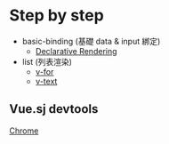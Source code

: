 # Step by step
- basic-binding (基礎 data & input 綁定)
  - [Declarative Rendering](https://vuejs.org/v2/guide/#Declarative-Rendering)
- list (列表渲染)
  - [v-for](https://vuejs.org/v2/guide/list.html#v-for)
  - [v-text](https://vuejs.org/v2/api/#v-text)

## Vue.sj devtools
[Chrome](https://chrome.google.com/webstore/detail/vuejs-devtools/nhdogjmejiglipccpnnnanhbledajbpd)
